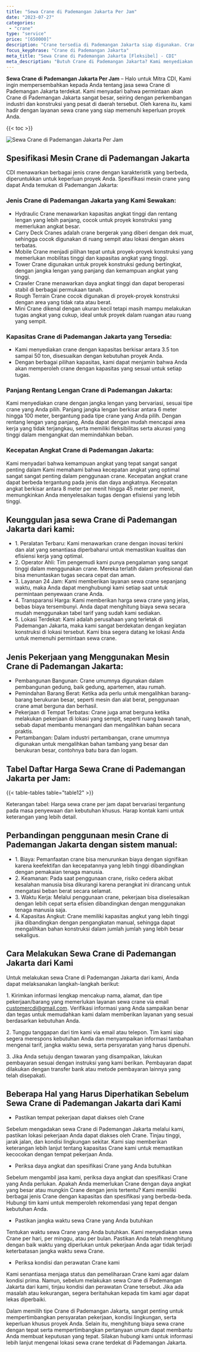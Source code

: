 ```yaml
---
title: "Sewa Crane di Pademangan Jakarta Per Jam"
date: "2023-07-27"
categories:
 - "crane"
type: "service"
price: "[650000]"
description: "Crane tersedia di Pademangan Jakarta siap digunakan. Crane sering digunakan untuk proyek konstruksi sebagai alat angkat berat yang efisien. Konsultasi gratis sekarang."
focus_keyphrase: "Crane di Pademangan Jakarta"
meta_title: "Sewa Crane di Pademangan Jakarta [Fleksibel] - CDI"
meta_description: "Butuh Crane di Pademangan Jakarta? Kami menyediakan Crane berkualitas untuk pengangkatan berat. Segera konsultasi gratis."
---
```


**Sewa Crane di Pademangan Jakarta Per Jam** – Halo untuk Mitra CDI, Kami ingin mempersembahkan kepada Anda tentang jasa sewa Crane di Pademangan Jakarta terdekat. Kami menyadari bahwa permintaan akan Crane di Pademangan Jakarta sangat besar, seiring dengan perkembangan industri dan konstruksi yang pesat di daerah tersebut. Oleh karena itu, kami hadir dengan layanan sewa crane yang siap memenuhi keperluan proyek Anda.

{{< toc >}}

![Sewa Crane di Pademangan Jakarta Per Jam](/images/crane/crane-21.jpg)

## Spesifikasi Mesin Crane di Pademangan Jakarta

CDI menawarkan berbagai jenis crane dengan karakteristik yang berbeda, diperuntukkan untuk keperluan proyek Anda. Spesifikasi mesin crane yang dapat Anda temukan di Pademangan Jakarta:

### Jenis Crane di Pademangan Jakarta yang Kami Sewakan:

*   Hydraulic Crane menawarkan kapasitas angkat tinggi dan rentang lengan yang lebih panjang, cocok untuk proyek konstruksi yang memerlukan angkat besar.
*   Carry Deck Cranes adalah crane bergerak yang diberi dengan dek muat, sehingga cocok digunakan di ruang sempit atau lokasi dengan akses terbatas.
*   Mobile Crane menjadi pilihan tepat untuk proyek-proyek konstruksi yang memerlukan mobilitas tinggi dan kapasitas angkat yang tinggi.
*   Tower Crane digunakan untuk proyek konstruksi gedung bertingkat, dengan jangka lengan yang panjang dan kemampuan angkat yang tinggi.
*   Crawler Crane menawarkan daya angkat tinggi dan dapat beroperasi stabil di berbagai permukaan tanah.
*   Rough Terrain Crane cocok digunakan di proyek-proyek konstruksi dengan area yang tidak rata atau berat.
*   Mini Crane dikenal dengan ukuran kecil tetapi masih mampu melakukan tugas angkat yang cukup, ideal untuk proyek dalam ruangan atau ruang yang sempit.

### Kapasitas Crane di Pademangan Jakarta yang Tersedia:

*   Kami menyediakan crane dengan kapasitas berkisar antara 3.5 ton sampai 50 ton, disesuaikan dengan kebutuhan proyek Anda.
*   Dengan berbagai pilihan kapasitas, kami dapat menjamin bahwa Anda akan memperoleh crane dengan kapasitas yang sesuai untuk setiap tugas.

### Panjang Rentang Lengan Crane di Pademangan Jakarta:

Kami menyediakan crane dengan jangka lengan yang bervariasi, sesuai tipe crane yang Anda pilih. Panjang jangka lengan berkisar antara 6 meter hingga 100 meter, bergantung pada tipe crane yang Anda pilih. Dengan rentang lengan yang panjang, Anda dapat dengan mudah mencapai area kerja yang tidak terjangkau, serta memiliki fleksibilitas serta akurasi yang tinggi dalam mengangkat dan memindahkan beban.

### Kecepatan Angkat Crane di Pademangan Jakarta:

Kami menyadari bahwa kemampuan angkat yang tepat sangat sangat penting dalam Kami memahami bahwa kecepatan angkat yang optimal sangat sangat penting dalam penggunaan crane. Kecepatan angkat crane dapat berbeda tergantung pada jenis dan daya angkatnya. Kecepatan angkat berkisar antara 8 meter per menit hingga 45 meter per menit, memungkinkan Anda menyelesaikan tugas dengan efisiensi yang lebih tinggi.

## Keunggulan jasa sewa Crane di Pademangan Jakarta dari kami:

*   1\. Peralatan Terbaru: Kami menawarkan crane dengan inovasi terkini dan alat yang senantiasa diperbaharui untuk memastikan kualitas dan efisiensi kerja yang optimal.
*   2\. Operator Ahli: Tim pengemudi kami punya pengalaman yang sangat tinggi dalam menggunakan crane. Mereka terlatih dalam profesional dan bisa menuntaskan tugas secara cepat dan aman.
*   3\. Layanan 24 Jam: Kami memberikan layanan sewa crane sepanjang waktu, maka Anda dapat menghubungi kami setiap saat untuk permintaan penyewaan crane Anda.
*   4\. Transparansi Harga: Kami memberikan harga sewa crane yang jelas, bebas biaya tersembunyi. Anda dapat menghitung biaya sewa secara mudah menggunakan tabel tarif yang sudah kami sediakan.
*   5\. Lokasi Terdekat: Kami adalah perusahaan yang terletak di Pademangan Jakarta, maka kami sangat berdekatan dengan kegiatan konstruksi di lokasi tersebut. Kami bisa segera datang ke lokasi Anda untuk memenuhi permintaan sewa crane.

## Jenis Pekerjaan yang Menggunakan Mesin Crane di Pademangan Jakarta:

*   Pembangunan Bangunan: Crane umumnya digunakan dalam pembangunan gedung, baik gedung, apartemen, atau rumah.
*   Pemindahan Barang Berat: Ketika ada perlu untuk mengalihkan barang-barang berukuran besar, seperti mesin dan alat berat, penggunaan crane amat berguna dan berhasil.
*   Pekerjaan di Tempat Terbatas: Crane juga amat berguna ketika melakukan pekerjaan di lokasi yang sempit, seperti ruang bawah tanah, sebab dapat membantu menangani dan mengalihkan bahan secara praktis.
*   Pertambangan: Dalam industri pertambangan, crane umumnya digunakan untuk mengalihkan bahan tambang yang besar dan berukuran besar, contohnya batu bara dan logam.

## Tabel Daftar Harga Sewa Crane di Pademangan Jakarta per Jam:

{{< table-tables table="table12" >}}

Keterangan tabel: Harga sewa crane per jam dapat bervariasi tergantung pada masa penyewaan dan kebutuhan khusus. Harap kontak kami untuk keterangan yang lebih detail.

## Perbandingan penggunaan mesin Crane di Pademangan Jakarta dengan sistem manual:

*   1\. Biaya: Pemanfaatan crane bisa menurunkan biaya dengan signifikan karena keefektifan dan kecepatannya yang lebih tinggi dibandingkan dengan pemakaian tenaga manusia.
*   2\. Keamanan: Pada saat penggunaan crane, risiko cedera akibat kesalahan manusia bisa dikurangi karena perangkat ini dirancang untuk mengatasi beban berat secara selamat.
*   3\. Waktu Kerja: Melalui penggunaan crane, pekerjaan bisa diselesaikan dengan lebih cepat serta efisien dibandingkan dengan menggunakan tenaga manusia saja.
*   4\. Kapasitas Angkut: Crane memiliki kapasitas angkut yang lebih tinggi jika dibandingkan dengan pengangkatan manual, sehingga dapat mengalihkan bahan konstruksi dalam jumlah jumlah yang lebih besar sekaligus.

## Cara Melakukan Sewa Crane di Pademangan Jakarta dari Kami

Untuk melakukan sewa Crane di Pademangan Jakarta dari kami, Anda dapat melaksanakan langkah-langkah berikut:

1\.  Kirimkan informasi lengkap mencakup nama, alamat, dan tipe pekerjaan/barang yang memerlukan layanan sewa crane via email customercdi@gmail.com. Verifikasi informasi yang Anda sampaikan benar dan tegas untuk memudahkan kami dalam memberikan layanan yang sesuai berdasarkan kebutuhan Anda.

2\.  Tunggu tanggapan dari tim kami via email atau telepon. Tim kami siap segera merespons kebutuhan Anda dan menyampaikan informasi tambahan mengenai tarif, jangka waktu sewa, serta persyaratan yang harus dipenuhi.

3\.  Jika Anda setuju dengan tawaran yang disampaikan, lakukan pembayaran sesuai dengan instruksi yang kami berikan. Pembayaran dapat dilakukan dengan transfer bank atau metode pembayaran lainnya yang telah disepakati.

## Beberapa Hal yang Harus Diperhatikan Sebelum Sewa Crane di Pademangan Jakarta dari Kami

*   Pastikan tempat pekerjaan dapat diakses oleh Crane

Sebelum mengadakan sewa Crane di Pademangan Jakarta melalui kami, pastikan lokasi pekerjaan Anda dapat diakses oleh Crane. Tinjau tinggi, jarak jalan, dan kondisi lingkungan sekitar. Kami siap memberikan keterangan lebih lanjut tentang kapasitas Crane kami untuk memastikan kecocokan dengan tempat pekerjaan Anda.
*   Periksa daya angkat dan spesifikasi Crane yang Anda butuhkan

Sebelum mengambil jasa kami, periksa daya angkat dan spesifikasi Crane yang Anda perlukan. Apakah Anda memerlukan Crane dengan daya angkat yang besar atau mungkin Crane dengan jenis tertentu? Kami memiliki berbagai jenis Crane dengan kapasitas dan spesifikasi yang berbeda-beda. Hubungi tim kami untuk memperoleh rekomendasi yang tepat dengan kebutuhan Anda.
*   Pastikan jangka waktu sewa Crane yang Anda butuhkan

Tentukan waktu sewa Crane yang Anda butuhkan. Kami menyediakan sewa Crane per hari, per minggu, atau per bulan. Pastikan Anda telah menghitung dengan baik waktu yang diperlukan untuk pekerjaan Anda agar tidak terjadi keterbatasan jangka waktu sewa Crane.
*   Periksa kondisi dan perawatan Crane kami

Kami senantiasa menjaga status dan pemeliharaan Crane kami agar dalam kondisi prima. Namun, sebelum melakukan sewa Crane di Pademangan Jakarta dari kami, tinjau kondisi dan perawatan Crane tersebut. Jika ada masalah atau kekurangan, segera beritahukan kepada tim kami agar dapat lekas diperbaiki.

Dalam memilih tipe Crane di Pademangan Jakarta, sangat penting untuk mempertimbangkan persyaratan pekerjaan, kondisi lingkungan, serta keperluan khusus proyek Anda. Selain itu, menghitung biaya sewa crane dengan tepat serta mempertimbangkan pertanyaan umum dapat membantu Anda membuat keputusan yang tepat. Silakan hubungi kami untuk informasi lebih lanjut mengenai lokasi sewa crane terdekat di Pademangan Jakarta.